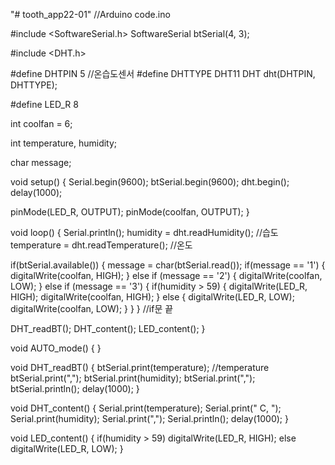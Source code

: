 "# tooth_app22-01" 
//Arduino code.ino

#include <SoftwareSerial.h>
SoftwareSerial btSerial(4, 3);

#include <DHT.h>

#define DHTPIN 5 //온습도센서
#define DHTTYPE DHT11
DHT dht(DHTPIN, DHTTYPE);

#define LED_R 8

int coolfan = 6;

int temperature, humidity;

char message;

void setup() {
  Serial.begin(9600);
  btSerial.begin(9600);
  dht.begin();
  delay(1000);

  pinMode(LED_R, OUTPUT);
  pinMode(coolfan, OUTPUT);
}

void loop() {
  Serial.println();
  humidity = dht.readHumidity(); //습도
  temperature = dht.readTemperature(); //온도
  
  
  
  
  

  if(btSerial.available()) {
    message = char(btSerial.read());
    if(message == '1') {
      digitalWrite(coolfan, HIGH);
    }
    else if (message == '2') {
      digitalWrite(coolfan, LOW);
    }
    else if (message == '3') {
      if(humidity > 59) {
    digitalWrite(LED_R, HIGH);
    digitalWrite(coolfan, HIGH);
    }
  else {
    digitalWrite(LED_R, LOW);
    digitalWrite(coolfan, LOW);
    }
    }
  } //if문 끝

  DHT_readBT();
  DHT_content();
  LED_content();
}

void AUTO_mode() {
  }

void DHT_readBT() {
  btSerial.print(temperature); //temperature
  btSerial.print(",");
  btSerial.print(humidity);
  btSerial.print(",");
  btSerial.println();
  delay(1000);
}

void DHT_content() {
  Serial.print(temperature);
  Serial.print(" C, ");
  Serial.print(humidity);
  Serial.print(",");
  Serial.println();
  delay(1000);
}

void LED_content() {
  if(humidity > 59) digitalWrite(LED_R, HIGH);
  else digitalWrite(LED_R, LOW);
}
